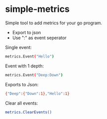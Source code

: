 # simple-metrics
Simple tool to add metrics for your go program.
- Export to json
- Use ":" as event seperator


Single event:
```sh
metrics.Event("Hello")
```

Event with 1 depth:
```sh
metrics.Event("Deep:Down")
```

Exports to Json:
```sh
{"Deep":{"Down":1},"Hello":1}
```

Clear all events:
```sh
metrics.ClearEvents()
```
